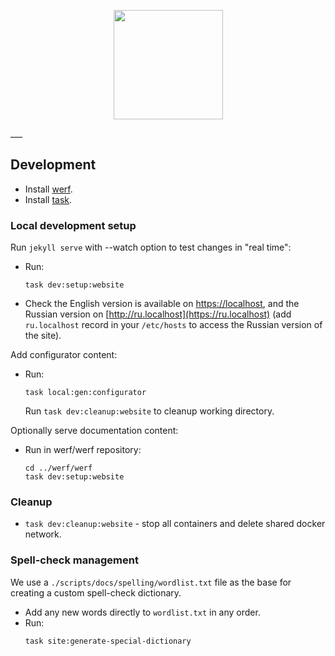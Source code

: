 <p align="center">
  <img src="https://raw.githubusercontent.com/werf/website/main/assets/images/werf-logo.svg?sanitize=true" style="max-height:100%;" height="175">
</p>
___

## Development

- Install [werf](http://werf.io/docs/index.html).
- Install [task](https://taskfile.dev/installation/).

### Local development setup

Run `jekyll serve` with --watch option to test changes in "real time":

- Run:
  ```shell
  task dev:setup:website
  ```
- Check the English version is available on [https://localhost](http://localhost), and the Russian version on [http://ru.localhost](https://ru.localhost) (add `ru.localhost` record in your `/etc/hosts` to access the Russian version of the site).

Add configurator content:
- Run:
  ```shell
  task local:gen:configurator
  ```
  Run `task dev:cleanup:website` to cleanup working directory.

Optionally serve documentation content:

- Run in werf/werf repository:
  ```shell
  cd ../werf/werf
  task dev:setup:website
  ```

### Cleanup

- `task dev:cleanup:website` - stop all containers and delete shared docker network.

### Spell-check management

We use a `./scripts/docs/spelling/wordlist.txt` file as the base for creating a custom spell-check dictionary.

- Add any new words directly to `wordlist.txt` in any order.
- Run:
  ```shell
  task site:generate-special-dictionary
  ```